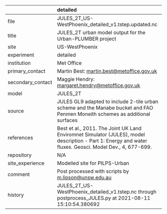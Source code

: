 |                   | detailed                                                                                                                                                |
|:------------------|:--------------------------------------------------------------------------------------------------------------------------------------------------------|
| file              | JULES_2T_US-WestPhoenix_detailed_v1.tstep.updated.nc                                                                                                    |
| title             | JULES_2T urban model output for the Urban-PLUMBER project                                                                                               |
| site              | US-WestPhoenix                                                                                                                                          |
| experiment        | detailed                                                                                                                                                |
| institution       | Met Office                                                                                                                                              |
| primary_contact   | Martin Best: martin.best@metoffice.gov.uk                                                                                                               |
| secondary_contact | Maggie Hendry: margaret.hendry@metoffice.gov.uk                                                                                                         |
| model             | JULES_2T                                                                                                                                                |
| source            | JULES GL9 adapted to include 2-tile urban scheme and the Manabe bucket and FAO Penmen Moneith schemes as additional surfaces                            |
| references        | Best et al., 2011. The Joint UK Land Enviromnet Simulator (JULES), model description - Part 1: Energy and water fluxes. Geosci. Model Dev., 4, 677-699. |
| repository        | N/A                                                                                                                                                     |
| site_experience   | Modelled site for PILPS-Urban                                                                                                                           |
| comment           | Post processed with scripts by m.lipson@unsw.edu.au                                                                                                     |
| history           | JULES_2T_US-WestPhoenix_detailed_v1.tstep.nc through postprocess_JULES.py at 2021-08-11 15:10:54.380692                                                 |
